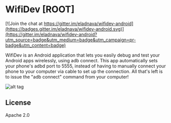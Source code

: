 WifiDev [ROOT]
=====================

[![Join the chat at https://gitter.im/eladnava/wifidev-android](https://badges.gitter.im/eladnava/wifidev-android.svg)](https://gitter.im/eladnava/wifidev-android?utm_source=badge&utm_medium=badge&utm_campaign=pr-badge&utm_content=badge)

WifiDev is an Android application that lets you easily debug and test your Android apps wirelessly, using adb connect. This app automatically sets your phone's adbd port to 5555, instead of having to manually connect your phone to your computer via cable to set up the connection. All that's left is to issue the "adb connect" command from your computer!

![alt tag](https://raw.github.com/eladnava/wifidev-android/master/assets/screenshot.png)

License
--
Apache 2.0
